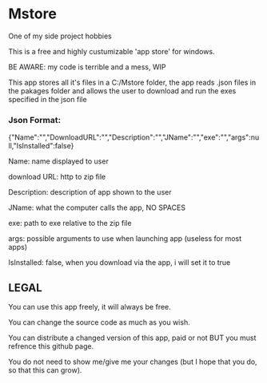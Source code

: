 # Mstore
One of my side project hobbies

This is a free and highly custumizable 'app store' for windows.

BE AWARE: my code is terrible and a mess, WIP

This app stores all it's files in a C:/Mstore folder, the app reads .json files in the pakages folder and allows the user to download and run the exes specified in the json file

### Json Format:
{"Name":"","DownloadURL":"","Description":"","JName":"","exe":"","args":null,"IsInstalled":false}

Name: name displayed to user

download URL: http to zip file

Description: description of app shown to the user

JName: what the computer calls the app, NO SPACES

exe: path to exe relative to the zip file

args: possible arguments to use when launching app (useless for most apps)

IsInstalled: false, when you download via the app, i will set it to true



## LEGAL
You can use this app freely, it will always be free.

You can change the source code as much as you wish.

You can distribute a changed version of this app, paid or not BUT you must refrence this github page.

You do not need to show me/give me your changes (but I hope that you do, so that this can grow).
